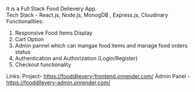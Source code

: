 It is a Full Stack Food Delievery App. </br>
Tech Stack - React.js, Node.js, MonogDB , Express.js, Cloudinary
Functionalities:
1) Responsive Food Items Display
2) Cart Option
3) Admin pannel which can mangae food items and manage food orders status
4) Authentication and Authorization (Login/Register)
5) Checkout functionality


Links:
Project- https://fooddilevery-frontend.onrender.com/
Admin Panel - https://fooddilevery-admin.onrender.com/


